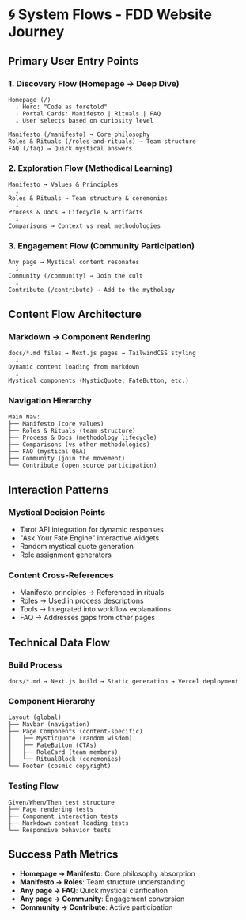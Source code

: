 # 🌀 System Flows - FDD Website Journey

## Primary User Entry Points

### 1. **Discovery Flow** (Homepage → Deep Dive)

```
Homepage (/)
  ↓ Hero: "Code as foretold"
  ↓ Portal Cards: Manifesto | Rituals | FAQ
  ↓ User selects based on curiosity level

Manifesto (/manifesto) → Core philosophy
Roles & Rituals (/roles-and-rituals) → Team structure
FAQ (/faq) → Quick mystical answers
```

### 2. **Exploration Flow** (Methodical Learning)

```
Manifesto → Values & Principles
  ↓
Roles & Rituals → Team structure & ceremonies
  ↓
Process & Docs → Lifecycle & artifacts
  ↓
Comparisons → Context vs real methodologies
```

### 3. **Engagement Flow** (Community Participation)

```
Any page → Mystical content resonates
  ↓
Community (/community) → Join the cult
  ↓
Contribute (/contribute) → Add to the mythology
```

## Content Flow Architecture

### **Markdown → Component Rendering**

```
docs/*.md files → Next.js pages → TailwindCSS styling
  ↓
Dynamic content loading from markdown
  ↓
Mystical components (MysticQuote, FateButton, etc.)
```

### **Navigation Hierarchy**

```
Main Nav:
├── Manifesto (core values)
├── Roles & Rituals (team structure)
├── Process & Docs (methodology lifecycle)
├── Comparisons (vs other methodologies)
├── FAQ (mystical Q&A)
├── Community (join the movement)
└── Contribute (open source participation)
```

## Interaction Patterns

### **Mystical Decision Points**

- Tarot API integration for dynamic responses
- "Ask Your Fate Engine" interactive widgets
- Random mystical quote generation
- Role assignment generators

### **Content Cross-References**

- Manifesto principles → Referenced in rituals
- Roles → Used in process descriptions
- Tools → Integrated into workflow explanations
- FAQ → Addresses gaps from other pages

## Technical Data Flow

### **Build Process**

```
docs/*.md → Next.js build → Static generation → Vercel deployment
```

### **Component Hierarchy**

```
Layout (global)
├── Navbar (navigation)
├── Page Components (content-specific)
│   ├── MysticQuote (random wisdom)
│   ├── FateButton (CTAs)
│   ├── RoleCard (team members)
│   └── RitualBlock (ceremonies)
└── Footer (cosmic copyright)
```

### **Testing Flow**

```
Given/When/Then test structure
├── Page rendering tests
├── Component interaction tests
├── Markdown content loading tests
└── Responsive behavior tests
```

## Success Path Metrics

- **Homepage → Manifesto**: Core philosophy absorption
- **Manifesto → Roles**: Team structure understanding
- **Any page → FAQ**: Quick mystical clarification
- **Any page → Community**: Engagement conversion
- **Community → Contribute**: Active participation
